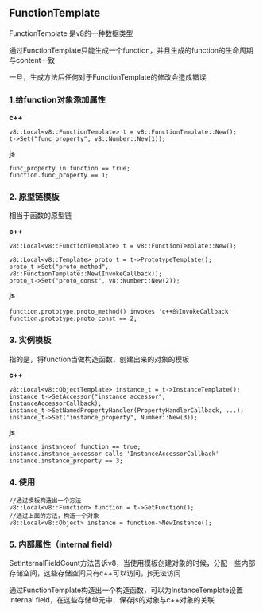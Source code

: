 ## FunctionTemplate

FunctionTemplate 是v8的一种数据类型

通过FunctionTemplate只能生成一个function，并且生成的function的生命周期与content一致

一旦，生成方法后任何对于FunctionTemplate的修改会造成错误

### 1.给function对象添加属性

**c++**

```
v8::Local<v8::FunctionTemplate> t = v8::FunctionTemplate::New();
t->Set("func_property", v8::Number::New(1));
```

**js**

```
func_property in function == true;
function.func_property == 1;
```


### 2. 原型链模板

相当于函数的原型链

**c++**

```
v8::Local<v8::FunctionTemplate> t = v8::FunctionTemplate::New();

v8::Local<v8::Template> proto_t = t->PrototypeTemplate();
proto_t->Set("proto_method", v8::FunctionTemplate::New(InvokeCallback));
proto_t->Set("proto_const", v8::Number::New(2));
```

**js**

```
function.prototype.proto_method() invokes 'c++的InvokeCallback'
function.prototype.proto_const == 2;
```

### 3. 实例模板

指的是，将function当做构造函数，创建出来的对象的模板

**c++**

```
v8::Local<v8::ObjectTemplate> instance_t = t->InstanceTemplate();
instance_t->SetAccessor("instance_accessor", InstanceAccessorCallback);
instance_t->SetNamedPropertyHandler(PropertyHandlerCallback, ...);
instance_t->Set("instance_property", Number::New(3));
```

**js**

```
instance instanceof function == true;
instance.instance_accessor calls 'InstanceAccessorCallback'
instance.instance_property == 3;
```

### 4. 使用

```
//通过模板构造出一个方法
v8::Local<v8::Function> function = t->GetFunction();
//通过上面的方法，构造一个对象
v8::Local<v8::Object> instance = function->NewInstance();
```

### 5. 内部属性（internal field）

SetInternalFieldCount方法告诉v8，当使用模板创建对象的时候，分配一些内部存储空间，这些存储空间只有c++可以访问，js无法访问

通过FunctionTemplate构造出一个构造函数，可以为InstanceTemplate设置internal field，在这些存储单元中，保存js的对象与c++对象的关联